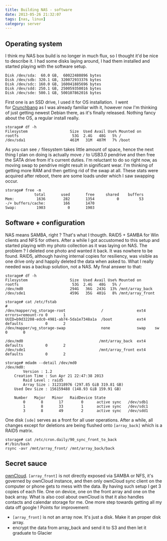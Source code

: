 ```yaml
---
title: Building NAS - software
date: 2013-05-26 21:32:07
tags: [nas, linux]
category: server
---
```


## Operating system

I think my NAS box build is no longer in much flux, so I thought it'd be
nice to describe it. I had some disks laying around, I had them
installed and started playing with the software setup.

```
Disk /dev/sda:  60.0 GB,  60022480896 bytes
Disk /dev/sdb: 320.1 GB, 320072933376 bytes
Disk /dev/sdc: 160.0 GB, 160041885696 bytes
Disk /dev/sdd: 250.1 GB, 250059350016 bytes
Disk /dev/sde: 500.1 GB, 500107862016 bytes
```

First one is an SSD drive, I used it for OS
installation.  I went for [Crunchbang](http://crunchbang.org/) as I
was already familiar with it, however now I'm thinking of just getting
newest Debian there, as it's finally released. Nothing fancy about the
OS, a regular install really.

```
storage# df -h
Filesystem                   Size  Used Avail Use% Mounted on
rootfs                        53G  2.4G   48G   5% /
/dev/sda1                    461M   31M  407M   7% /boot
```

As you can see `/` filesystem takes little amount
of space, hence the next thing I plan on doing is actually move `/` to
USB3.0 pendrive and then free the SATA drive from it's current duties.
I'm reluctant to do so right now, as moving swap to pendrive might
result in significant wear. I'm thinking of getting more RAM and then
getting rid of the swap at all. These stats were acquired after reboot,
there are some loads under which I saw swapping occur.

```
storage# free -m
             total       used       free     shared    buffers
Mem:          1636        282       1354          0         53
-/+ buffers/cache:        166       1470
Swap:         1903          0       1903
```

## Software + configuration

NAS means SAMBA, right ? That's what I thougth. RAID5 + SAMBA for Win
clients and NFS for others. After a while I got accustomed to this setup
and started playing with my photo collection as it was laying on NAS.
The problem ? I deleted one photo and wanted it back. It was nowhere to
be found. RAID5, although having internal copies for resiliency, was
visible as one drive only and happily deleted the data when asked to.
What I really needed was a backup solution, not a NAS. My final answer
to that:

```
storage# df -h
Filesystem                   Size  Used Avail Use% Mounted on
rootfs                        53G  2.4G   48G   5% /
/dev/md0                     294G   36G  243G  13% /mnt/array_back
/dev/sde1                    459G   35G  401G   8% /mnt/array_front

storage# cat /etc/fstab
#
/dev/mapper/vg_storage-root                /               ext4    errors=remount-ro 0       1
UUID=b9d32208-edc0-4981-ab74-5da1e7348a1a  /boot           ext4    defaults          0       2
/dev/mapper/vg_storage-swap                none            swap    sw                0       0

/dev/md0                                  /mnt/array_back  ext4    defaults          0       2
/dev/sde1                                 /mnt/array_front ext4    defaults          0       2

storage# mdadm --detail /dev/md0
/dev/md0:
        Version : 1.2
    Creation Time : Sun Apr 21 22:47:38 2013
        Raid Level : raid5
        Array Size : 312318976 (297.85 GiB 319.81 GB)
    Used Dev Size : 156159488 (148.93 GiB 159.91 GB)

    Number   Major   Minor   RaidDevice State
        0       8       17        0      active sync   /dev/sdb1
        1       8       33        1      active sync   /dev/sdc1
        3       8       49        2      active sync   /dev/sdd1
```

One disk `[sde]` serves as a front for all user operations. After a while, all changes
except for deletions are being flushed onto `[array_back]` which is a
RAID5 matrix.

```
storage# cat /etc/cron.daily/90_sync_front_to_back
#!/bin/bash
rsync -avr /mnt/array_front/ /mnt/array_back/back
```

## Secret sauce

[ownCloud](http://owncloud.org/). `[array_front]` is not directly
exposed via SAMBA or NFS, it's governed by ownCloud instance, and then
only ownCloud sync client on the computer or phone gets to mess with the
data. By having such setup I get 3 copies of each file. One on device,
one on the front array and one on the back array. What is also cool
about ownCloud is that it also handles contacts and calendar storage for
me. One more step towards getting all my data off google ! Points for
improvement:

- `[array_front]` is not an array now. It's just a disk. Make it an
  proper disk array.
- encrypt the data from array_back and send it to S3 and then let it
  graduate to Glacier
